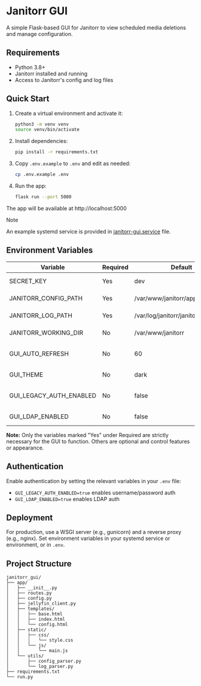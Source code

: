 
# Janitorr GUI

A simple Flask-based GUI for Janitorr to view scheduled media deletions and manage configuration.

## Requirements

- Python 3.8+
- Janitorr installed and running
- Access to Janitorr's config and log files

## Quick Start

1. Create a virtual environment and activate it:
    ```bash
    python3 -m venv venv
    source venv/bin/activate
    ```
2. Install dependencies:
    ```bash
    pip install -r requirements.txt
    ```
3. Copy `.env.example` to `.env` and edit as needed:
    ```bash
    cp .env.example .env
    ```
4. Run the app:
    ```bash
    flask run --port 5000
    ```

The app will be available at http://localhost:5000

> [!NOTE]
> An example systemd service is provided in [janitorr-gui.service](/contrib/janitorr-gui.service) file.

## Environment Variables

| Variable                  | Required | Default         | Description                                      |
|---------------------------|----------|-----------------|--------------------------------------------------|
| SECRET_KEY                | Yes      | dev | Flask session secret key                         |
| JANITORR_CONFIG_PATH      | Yes      | /var/www/janitorr/application.yml | Path to Janitorr's application.yml               |
| JANITORR_LOG_PATH         | Yes      | /var/log/janitorr/janitorr.log | Path to Janitorr's log file                      |
| JANITORR_WORKING_DIR      | No       | /var/www/janitorr   | Janitorr working directory                       |
| GUI_AUTO_REFRESH          | No       | 60              | Dashboard auto-refresh interval (seconds)         |
| GUI_THEME                 | No       | dark            | Dashboard theme (dark/light)                      |
| GUI_LEGACY_AUTH_ENABLED   | No       | false           | Enable legacy (username/password) auth            |
| GUI_LDAP_ENABLED          | No       | false           | Enable LDAP authentication                       |

**Note:** Only the variables marked "Yes" under Required are strictly necessary for the GUI to function. Others are optional and control features or appearance.

## Authentication

Enable authentication by setting the relevant variables in your `.env` file:

- `GUI_LEGACY_AUTH_ENABLED=true` enables username/password auth
- `GUI_LDAP_ENABLED=true` enables LDAP auth

## Deployment

For production, use a WSGI server (e.g., gunicorn) and a reverse proxy (e.g., nginx). Set environment variables in your systemd service or environment, or in `.env`.

## Project Structure

```
janitorr_gui/
├── app/
│   ├── __init__.py
│   ├── routes.py
│   ├── config.py
│   ├── jellyfin_client.py
│   ├── templates/
│   │   ├── base.html
│   │   ├── index.html
│   │   └── config.html
│   ├── static/
│   │   ├── css/
│   │   │   └── style.css
│   │   └── js/
│   │       └── main.js
│   └── utils/
│       ├── config_parser.py
│       └── log_parser.py
├── requirements.txt
└── run.py
```
